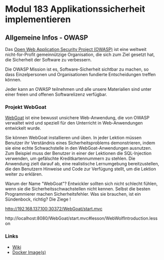 # Modul 183 Applikationssicherheit implementieren

## Allgemeine Infos - OWASP

Das [Open Web Application Security Project (OWASP)](https://www.owasp.org) ist eine weltweit nicht-for-Profit gemeinnützige Organisation, die sich zum Ziel gesetzt hat, die Sicherheit der Software zu verbessern. 

Die OWASP Mission ist es, Software-Sicherheit sichtbar zu machen, so dass Einzelpersonen und Organisationen fundierte Entscheidungen treffen können. 

Jeder kann an OWASP teilnehmen und alle unsere Materialien sind unter einer freien und offenen Softwarelizenz verfügbar. 

### Projekt WebGoat 

[WebGoat](https://www.owasp.org/index.php/Category:OWASP_WebGoat_Project) ist eine bewusst unsichere Web-Anwendung, die von OWASP verwaltet wird und speziell für den Unterricht in Web-Anwendungen entwickelt wurde. 

Sie können  WebGoat installieren und üben. In jeder Lektion müssen Benutzer ihr Verständnis eines Sicherheitsproblems demonstrieren, indem sie eine echte Schwachstelle in den WebGoat-Anwendungen ausnutzen. Zum Beispiel muss der Benutzer in einer der Lektionen die SQL-Injection verwenden, um gefälschte Kreditkartennummern zu stehlen. Die Anwendung zielt darauf ab, eine realistische Lernumgebung bereitzustellen, die den Benutzern Hinweise und Code zur Verfügung stellt, um die Lektion weiter zu erklären.

Warum der Name "WebGoat"? Entwickler sollten sich nicht schlecht fühlen, wenn sie die Sicherheitsschwachstellen nicht kennen. Selbst die besten Programmierer machen Sicherheitsfehler. Was sie brauchen, ist ein Sündenbock, richtig? Die Ziege !


http://192.168.137.100:30372/WebGoat/start.mvc

http://localhost:8080/WebGoat/start.mvc#lesson/WebWolfIntroduction.lesson


### Links

* [Wiki](https://github.com/WebGoat/WebGoat/wiki)
* [Docker Image(s)](https://hub.docker.com/u/webgoat/)
